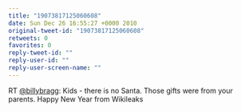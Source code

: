 ```yaml
---
title: "19073817125060608"
date: Sun Dec 26 16:55:27 +0000 2010
original-tweet-id: "19073817125060608"
retweets: 0
favorites: 0
reply-tweet-id: ""
reply-user-id: ""
reply-user-screen-name: ""
---
```

RT <a href="https://twitter.com/billybragg">@billybragg</a>: Kids - there is no Santa. Those gifts were from your parents. Happy New Year from Wikileaks
